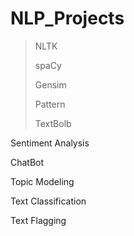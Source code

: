 # NLP_Projects
 
>NLTK
>
>spaCy
>
>Gensim
>
>Pattern
>
>TextBolb

Sentiment Analysis

ChatBot

Topic Modeling

Text Classification

Text Flagging
